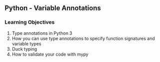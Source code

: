 ## Python - Variable Annotations

### Learning Objectives
1. Type annotations in Python 3
2. How you can use type annotations to specify function signatures and variable types
3. Duck typing
4. How to validate your code with mypy

